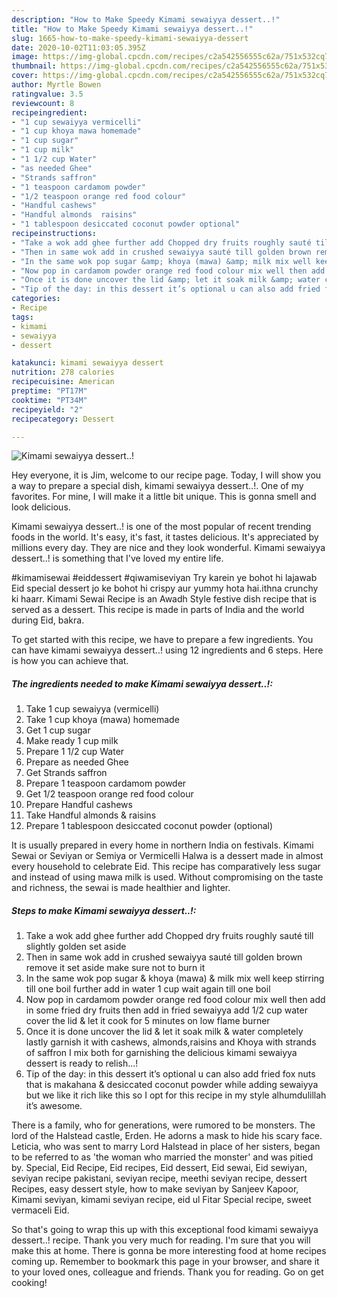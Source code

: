 ```yaml
---
description: "How to Make Speedy Kimami sewaiyya dessert..!"
title: "How to Make Speedy Kimami sewaiyya dessert..!"
slug: 1665-how-to-make-speedy-kimami-sewaiyya-dessert
date: 2020-10-02T11:03:05.395Z
image: https://img-global.cpcdn.com/recipes/c2a542556555c62a/751x532cq70/kimami-sewaiyya-dessert-recipe-main-photo.jpg
thumbnail: https://img-global.cpcdn.com/recipes/c2a542556555c62a/751x532cq70/kimami-sewaiyya-dessert-recipe-main-photo.jpg
cover: https://img-global.cpcdn.com/recipes/c2a542556555c62a/751x532cq70/kimami-sewaiyya-dessert-recipe-main-photo.jpg
author: Myrtle Bowen
ratingvalue: 3.5
reviewcount: 8
recipeingredient:
- "1 cup sewaiyya vermicelli"
- "1 cup khoya mawa homemade"
- "1 cup sugar"
- "1 cup milk"
- "1 1/2 cup Water"
- "as needed Ghee"
- "Strands saffron"
- "1 teaspoon cardamom powder"
- "1/2 teaspoon orange red food colour"
- "Handful cashews"
- "Handful almonds  raisins"
- "1 tablespoon desiccated coconut powder optional"
recipeinstructions:
- "Take a wok add ghee further add Chopped dry fruits roughly sauté till slightly golden set aside"
- "Then in same wok add in crushed sewaiyya sauté till golden brown remove it set aside make sure not to burn it"
- "In the same wok pop sugar &amp; khoya (mawa) &amp; milk mix well keep stirring till one boil further add in water 1 cup wait again till one boil"
- "Now pop in cardamom powder orange red food colour mix well then add in some fried dry fruits then add in fried sewaiyya add 1/2 cup water cover the lid &amp; let it cook for 5 minutes on low flame burner"
- "Once it is done uncover the lid &amp; let it soak milk &amp; water completely lastly garnish it with cashews, almonds,raisins and Khoya with strands of saffron I mix both for garnishing the delicious kimami sewaiyya dessert is ready to relish...!"
- "Tip of the day: in this dessert it’s optional u can also add fried fox nuts that is makahana &amp; desiccated coconut powder while adding sewaiyya but we like it rich like this so I opt for this recipe in my style alhumdulillah it’s awesome."
categories:
- Recipe
tags:
- kimami
- sewaiyya
- dessert

katakunci: kimami sewaiyya dessert 
nutrition: 278 calories
recipecuisine: American
preptime: "PT17M"
cooktime: "PT34M"
recipeyield: "2"
recipecategory: Dessert

---
```



![Kimami sewaiyya dessert..!](https://img-global.cpcdn.com/recipes/c2a542556555c62a/751x532cq70/kimami-sewaiyya-dessert-recipe-main-photo.jpg)

Hey everyone, it is Jim, welcome to our recipe page. Today, I will show you a way to prepare a special dish, kimami sewaiyya dessert..!. One of my favorites. For mine, I will make it a little bit unique. This is gonna smell and look delicious.

Kimami sewaiyya dessert..! is one of the most popular of recent trending foods in the world. It's easy, it's fast, it tastes delicious. It's appreciated by millions every day. They are nice and they look wonderful. Kimami sewaiyya dessert..! is something that I've loved my entire life.

#kimamisewai #eiddessert #qiwamiseviyan Try karein ye bohot hi lajawab Eid special dessert jo ke bohot hi crispy aur yummy hota hai.ithna crunchy ki haarr. Kimami Sewai Recipe is an Awadh Style festive dish recipe that is served as a dessert. This recipe is made in parts of India and the world during Eid, bakra.


To get started with this recipe, we have to prepare a few ingredients. You can have kimami sewaiyya dessert..! using 12 ingredients and 6 steps. Here is how you can achieve that.

<!--inarticleads1-->

##### The ingredients needed to make Kimami sewaiyya dessert..!:

1. Take 1 cup sewaiyya (vermicelli)
1. Take 1 cup khoya (mawa) homemade
1. Get 1 cup sugar
1. Make ready 1 cup milk
1. Prepare 1 1/2 cup Water
1. Prepare as needed Ghee
1. Get Strands saffron
1. Prepare 1 teaspoon cardamom powder
1. Get 1/2 teaspoon orange red food colour
1. Prepare Handful cashews
1. Take Handful almonds &amp; raisins
1. Prepare 1 tablespoon desiccated coconut powder (optional)


It is usually prepared in every home in northern India on festivals. Kimami Sewai or Seviyan or Semiya or Vermicelli Halwa is a dessert made in almost every household to celebrate Eid. This recipe has comparatively less sugar and instead of using mawa milk is used. Without compromising on the taste and richness, the sewai is made healthier and lighter. 

<!--inarticleads2-->

##### Steps to make Kimami sewaiyya dessert..!:

1. Take a wok add ghee further add Chopped dry fruits roughly sauté till slightly golden set aside
1. Then in same wok add in crushed sewaiyya sauté till golden brown remove it set aside make sure not to burn it
1. In the same wok pop sugar &amp; khoya (mawa) &amp; milk mix well keep stirring till one boil further add in water 1 cup wait again till one boil
1. Now pop in cardamom powder orange red food colour mix well then add in some fried dry fruits then add in fried sewaiyya add 1/2 cup water cover the lid &amp; let it cook for 5 minutes on low flame burner
1. Once it is done uncover the lid &amp; let it soak milk &amp; water completely lastly garnish it with cashews, almonds,raisins and Khoya with strands of saffron I mix both for garnishing the delicious kimami sewaiyya dessert is ready to relish...!
1. Tip of the day: in this dessert it’s optional u can also add fried fox nuts that is makahana &amp; desiccated coconut powder while adding sewaiyya but we like it rich like this so I opt for this recipe in my style alhumdulillah it’s awesome.


There is a family, who for generations, were rumored to be monsters. The lord of the Halstead castle, Erden. He adorns a mask to hide his scary face. Leticia, who was sent to marry Lord Halstead in place of her sisters, began to be referred to as &#39;the woman who married the monster&#39; and was pitied by. Special, Eid Recipe, Eid recipes, Eid dessert, Eid sewai, Eid sewiyan, seviyan recipe pakistani, seviyan recipe, meethi seviyan recipe, dessert Recipes, easy dessert style, how to make seviyan by Sanjeev Kapoor, Kimami seviyan, kimami seviyan recipe, eid ul Fitar Special recipe, sweet vermaceli Eid. 

So that's going to wrap this up with this exceptional food kimami sewaiyya dessert..! recipe. Thank you very much for reading. I'm sure that you will make this at home. There is gonna be more interesting food at home recipes coming up. Remember to bookmark this page in your browser, and share it to your loved ones, colleague and friends. Thank you for reading. Go on get cooking!
